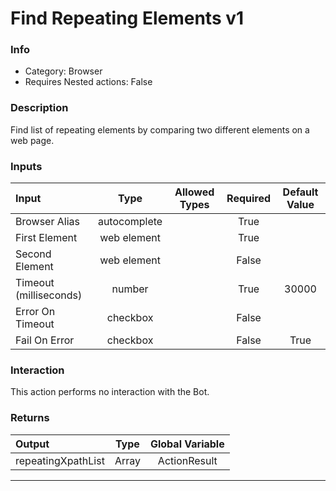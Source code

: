 # Find Repeating Elements v1

### Info

- Category: Browser
- Requires Nested actions: False


### Description
Find list of repeating elements by comparing two different elements on a web page.


### Inputs

| Input | Type | Allowed Types | Required |  Default Value |
| :--- | :---: | :---: | :---: | :---: |
| Browser Alias | autocomplete |  | True |  |
| First Element | web element |  | True |  |
| Second Element | web element |  | False |  |
| Timeout (milliseconds) | number |  | True | 30000 |
| Error On Timeout | checkbox |  | False |  |
| Fail On Error | checkbox |  | False | True |


### Interaction
This action performs no interaction with the Bot.

### Returns

| Output | Type | Global Variable |
| :--- | :---: | :---: |
| repeatingXpathList | Array | ActionResult |

---